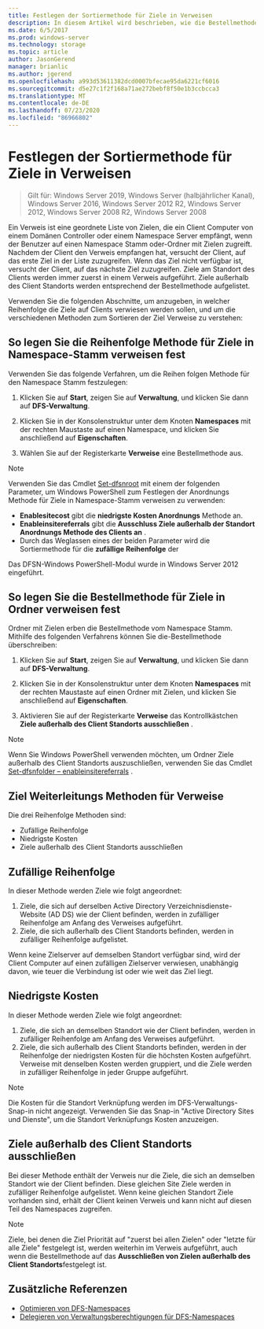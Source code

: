 ```yaml
---
title: Festlegen der Sortiermethode für Ziele in Verweisen
description: In diesem Artikel wird beschrieben, wie die Bestellmethode für Ziele in verweisen festgelegt wird.
ms.date: 6/5/2017
ms.prod: windows-server
ms.technology: storage
ms.topic: article
author: JasonGerend
manager: brianlic
ms.author: jgerend
ms.openlocfilehash: a993d53611382dcd0007bfecae95da6221cf6016
ms.sourcegitcommit: d5e27c1f2f168a71ae272bebf8f50e1b3ccbcca3
ms.translationtype: MT
ms.contentlocale: de-DE
ms.lasthandoff: 07/23/2020
ms.locfileid: "86966802"
---
```

# <a name="set-the-ordering-method-for-targets-in-referrals"></a>Festlegen der Sortiermethode für Ziele in Verweisen

> Gilt für: Windows Server 2019, Windows Server (halbjährlicher Kanal), Windows Server 2016, Windows Server 2012 R2, Windows Server 2012, Windows Server 2008 R2, Windows Server 2008

Ein Verweis ist eine geordnete Liste von Zielen, die ein Client Computer von einem Domänen Controller oder einem Namespace Server empfängt, wenn der Benutzer auf einen Namespace Stamm oder-Ordner mit Zielen zugreift. Nachdem der Client den Verweis empfangen hat, versucht der Client, auf das erste Ziel in der Liste zuzugreifen. Wenn das Ziel nicht verfügbar ist, versucht der Client, auf das nächste Ziel zuzugreifen.
Ziele am Standort des Clients werden immer zuerst in einem Verweis aufgeführt. Ziele außerhalb des Client Standorts werden entsprechend der Bestellmethode aufgelistet.

Verwenden Sie die folgenden Abschnitte, um anzugeben, in welcher Reihenfolge die Ziele auf Clients verwiesen werden sollen, und um die verschiedenen Methoden zum Sortieren der Ziel Verweise zu verstehen:

## <a name="to-set-the-ordering-method-for-targets-in-namespace-root-referrals"></a>So legen Sie die Reihenfolge Methode für Ziele in Namespace-Stamm verweisen fest

Verwenden Sie das folgende Verfahren, um die Reihen folgen Methode für den Namespace Stamm festzulegen:

1.  Klicken Sie auf **Start**, zeigen Sie auf **Verwaltung**, und klicken Sie dann auf **DFS-Verwaltung**.

2.  Klicken Sie in der Konsolenstruktur unter dem Knoten **Namespaces** mit der rechten Maustaste auf einen Namespace, und klicken Sie anschließend auf **Eigenschaften**.

3.  Wählen Sie auf der Registerkarte **Verweise** eine Bestellmethode aus.

> [!NOTE]
> Verwenden Sie das Cmdlet [Set-dfsnroot](/powershell/module/dfsr/update-dfsrconfigurationfromad?view=win10-ps) mit einem der folgenden Parameter, um Windows PowerShell zum Festlegen der Anordnungs Methode für Ziele in Namespace-Stamm verweisen zu verwenden:
>    -   **Enablesitecost** gibt die **niedrigste Kosten Anordnungs** Methode an.
>    -   **Enableinsitereferrals** gibt die **Ausschluss Ziele außerhalb der Standort Anordnungs Methode des Clients an** .
>    -   Durch das Weglassen eines der beiden Parameter wird die Sortiermethode für die **zufällige Reihenfolge** der

Das DFSN-Windows PowerShell-Modul wurde in Windows Server 2012 eingeführt.

## <a name="to-set-the-ordering-method-for-targets-in-folder-referrals"></a>So legen Sie die Bestellmethode für Ziele in Ordner verweisen fest

Ordner mit Zielen erben die Bestellmethode vom Namespace Stamm. Mithilfe des folgenden Verfahrens können Sie die-Bestellmethode überschreiben:

1.  Klicken Sie auf **Start**, zeigen Sie auf **Verwaltung**, und klicken Sie dann auf **DFS-Verwaltung**.

2.  Klicken Sie in der Konsolenstruktur unter dem Knoten **Namespaces** mit der rechten Maustaste auf einen Ordner mit Zielen, und klicken Sie anschließend auf **Eigenschaften**.

3.  Aktivieren Sie auf der Registerkarte **Verweise** das Kontrollkästchen **Ziele außerhalb des Client Standorts ausschließen** .

> [!NOTE]
> Wenn Sie Windows PowerShell verwenden möchten, um Ordner Ziele außerhalb des Client Standorts auszuschließen, verwenden Sie das Cmdlet [Set-dfsnfolder – enableinsitereferrals](/powershell/module/dfsr/update-dfsrconfigurationfromad?view=win10-ps) .

## <a name="target-referral-ordering-methods"></a>Ziel Weiterleitungs Methoden für Verweise

Die drei Reihenfolge Methoden sind:

-   Zufällige Reihenfolge
-   Niedrigste Kosten
-   Ziele außerhalb des Client Standorts ausschließen

## <a name="random-order"></a>Zufällige Reihenfolge

In dieser Methode werden Ziele wie folgt angeordnet:

1.  Ziele, die sich auf derselben Active Directory Verzeichnisdienste-Website (AD DS) wie der Client befinden, werden in zufälliger Reihenfolge am Anfang des Verweises aufgeführt.
2.  Ziele, die sich außerhalb des Client Standorts befinden, werden in zufälliger Reihenfolge aufgelistet.

Wenn keine Zielserver auf demselben Standort verfügbar sind, wird der Client Computer auf einen zufälligen Zielserver verwiesen, unabhängig davon, wie teuer die Verbindung ist oder wie weit das Ziel liegt.

## <a name="lowest-cost"></a>Niedrigste Kosten

In dieser Methode werden Ziele wie folgt angeordnet:

1.  Ziele, die sich an demselben Standort wie der Client befinden, werden in zufälliger Reihenfolge am Anfang des Verweises aufgeführt.
2.  Ziele, die sich außerhalb des Client Standorts befinden, werden in der Reihenfolge der niedrigsten Kosten für die höchsten Kosten aufgeführt. Verweise mit denselben Kosten werden gruppiert, und die Ziele werden in zufälliger Reihenfolge in jeder Gruppe aufgeführt.

> [!NOTE]
> Die Kosten für die Standort Verknüpfung werden im DFS-Verwaltungs-Snap-in nicht angezeigt. Verwenden Sie das Snap-in "Active Directory Sites und Dienste", um die Standort Verknüpfungs Kosten anzuzeigen.

## <a name="exclude-targets-outside-of-the-clients-site"></a>Ziele außerhalb des Client Standorts ausschließen

Bei dieser Methode enthält der Verweis nur die Ziele, die sich an demselben Standort wie der Client befinden. Diese gleichen Site Ziele werden in zufälliger Reihenfolge aufgelistet. Wenn keine gleichen Standort Ziele vorhanden sind, erhält der Client keinen Verweis und kann nicht auf diesen Teil des Namespaces zugreifen.

> [!NOTE]
> Ziele, bei denen die Ziel Priorität auf "zuerst bei allen Zielen" oder "letzte für alle Ziele" festgelegt ist, werden weiterhin im Verweis aufgeführt, auch wenn die Bestellmethode auf das **Ausschließen von Zielen außerhalb des Client Standorts**festgelegt ist.

## <a name="additional-references"></a>Zusätzliche Referenzen

-   [Optimieren von DFS-Namespaces](tuning-dfs-namespaces.md)
-   [Delegieren von Verwaltungsberechtigungen für DFS-Namespaces](delegate-management-permissions-for-dfs-namespaces.md)
